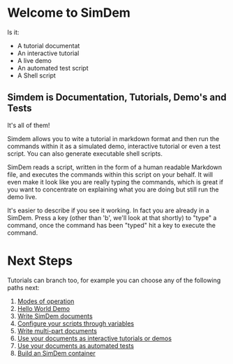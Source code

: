 # Welcome to SimDem

Is it:

  * A tutorial documentat
  * An interactive tutorial
  * A live demo 
  * An automated test script
  * A Shell script
  
## Simdem is Documentation, Tutorials, Demo's and Tests

It's all of them!

Simdem allows you to wite a tutorial in markdown format and then run
the commands within it as a simulated demo, interactive tutorial or
even a test script. You can also generate executable shell scripts.

SimDem reads a script, written in the form of a human readable
Markdown file, and executes the commands within this script on your
behalf. It will even make it look like you are really typing the
commands, which is great if you want to concentrate on explaining what
you are doing but still run the demo live.

It's easier to describe if you see it working. In fact you are already
in a SimDem. Press a key (other than 'b', we'll look at that shortly)
to "type" a command, once the command has been "typed" hit
a key to execute the command.

# Next Steps

Tutorials can branch too, for example you can choose any of the
following paths next:

  1. [Modes of operation](modes/script.md)
  2. [Hello World Demo](demo/script.md)
  3. [Write SimDem documents](syntax/script.md)
  4. [Configure your scripts through variables](variables/script.md)
  5. [Write multi-part documents](multipart/script.md)
  6. [Use your documents as interactive tutorials or demos](running/script.md)
  7. [Use your documents as automated tests](testing/script.md)
  8. [Build an SimDem container](building/script.md)


  

